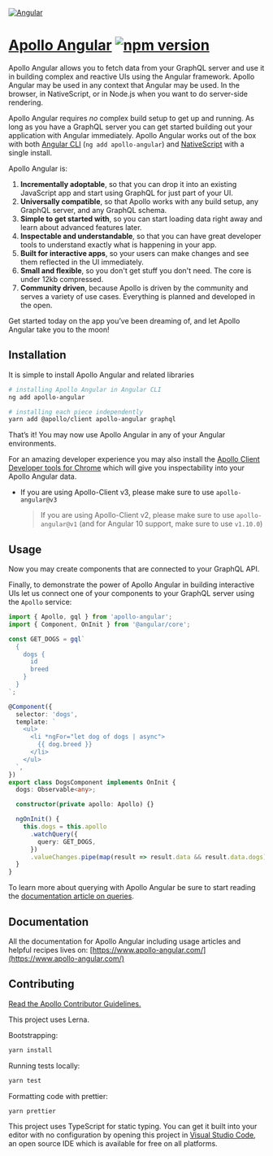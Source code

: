 [![Angular](https://user-images.githubusercontent.com/25294569/63955021-b99fca80-ca8c-11e9-9362-1ee8083edd2e.gif)](https://www.apollo-angular.com/)

# [Apollo Angular](https://www.apollo-angular.com/) [![npm version](https://badge.fury.io/js/apollo-angular.svg)](https://badge.fury.io/js/apollo-angular)

Apollo Angular allows you to fetch data from your GraphQL server and use it in building complex and
reactive UIs using the Angular framework. Apollo Angular may be used in any context that Angular may
be used. In the browser, in NativeScript, or in Node.js when you want to do server-side rendering.

Apollo Angular requires _no_ complex build setup to get up and running. As long as you have a
GraphQL server you can get started building out your application with Angular immediately. Apollo
Angular works out of the box with both [Angular CLI](https://cli.angular.io/)
(`ng add apollo-angular`) and [NativeScript](https://www.nativescript.org/) with a single install.

Apollo Angular is:

1. **Incrementally adoptable**, so that you can drop it into an existing JavaScript app and start
   using GraphQL for just part of your UI.
1. **Universally compatible**, so that Apollo works with any build setup, any GraphQL server, and
   any GraphQL schema.
1. **Simple to get started with**, so you can start loading data right away and learn about advanced
   features later.
1. **Inspectable and understandable**, so that you can have great developer tools to understand
   exactly what is happening in your app.
1. **Built for interactive apps**, so your users can make changes and see them reflected in the UI
   immediately.
1. **Small and flexible**, so you don't get stuff you don't need. The core is under 12kb compressed.
1. **Community driven**, because Apollo is driven by the community and serves a variety of use
   cases. Everything is planned and developed in the open.

Get started today on the app you’ve been dreaming of, and let Apollo Angular take you to the moon!

## Installation

It is simple to install Apollo Angular and related libraries

```bash
# installing Apollo Angular in Angular CLI
ng add apollo-angular

# installing each piece independently
yarn add @apollo/client apollo-angular graphql
```

That’s it! You may now use Apollo Angular in any of your Angular environments.

For an amazing developer experience you may also install the
[Apollo Client Developer tools for Chrome](https://chrome.google.com/webstore/detail/apollo-client-developer-t/jdkknkkbebbapilgoeccciglkfbmbnfm)
which will give you inspectability into your Apollo Angular data.

- If you are using Apollo-Client v3, please make sure to use `apollo-angular@v3`
  > If you are using Apollo-Client v2, please make sure to use `apollo-angular@v1` (and for Angular
  > 10 support, make sure to use `v1.10.0`)

## Usage

Now you may create components that are connected to your GraphQL API.

Finally, to demonstrate the power of Apollo Angular in building interactive UIs let us connect one
of your components to your GraphQL server using the `Apollo` service:

```ts
import { Apollo, gql } from 'apollo-angular';
import { Component, OnInit } from '@angular/core';

const GET_DOGS = gql`
  {
    dogs {
      id
      breed
    }
  }
`;

@Component({
  selector: 'dogs',
  template: `
    <ul>
      <li *ngFor="let dog of dogs | async">
        {{ dog.breed }}
      </li>
    </ul>
  `,
})
export class DogsComponent implements OnInit {
  dogs: Observable<any>;

  constructor(private apollo: Apollo) {}

  ngOnInit() {
    this.dogs = this.apollo
      .watchQuery({
        query: GET_DOGS,
      })
      .valueChanges.pipe(map(result => result.data && result.data.dogs));
  }
}
```

To learn more about querying with Apollo Angular be sure to start reading the
[documentation article on queries](https://apollo-angular.com/docs/data/queries/).

## Documentation

All the documentation for Apollo Angular including usage articles and helpful recipes lives on:
[https://www.apollo-angular.com/](https://www.apollo-angular.com/)

## Contributing

[Read the Apollo Contributor Guidelines.](CONTRIBUTING.md)

This project uses Lerna.

Bootstrapping:

```bash
yarn install
```

Running tests locally:

```bash
yarn test
```

Formatting code with prettier:

```bash
yarn prettier
```

This project uses TypeScript for static typing. You can get it built into your editor with no
configuration by opening this project in [Visual Studio Code](https://code.visualstudio.com/), an
open source IDE which is available for free on all platforms.
